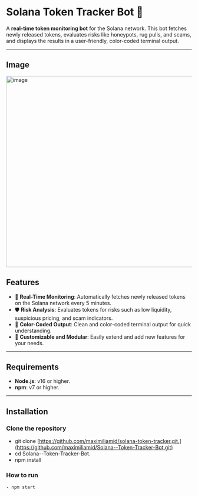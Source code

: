 # **Solana Token Tracker Bot** 🌟

A **real-time token monitoring bot** for the Solana network. This bot fetches newly released tokens, evaluates risks like honeypots, rug pulls, and scams, and displays the results in a user-friendly, color-coded terminal output.

---
## Image
<img width="519" alt="image" src="https://github.com/user-attachments/assets/208a5ab2-8781-4d33-a0c2-a7cce4a765e4">

## **Features**
- 🚀 **Real-Time Monitoring**: Automatically fetches newly released tokens on the Solana network every 5 minutes.
- 🛡️ **Risk Analysis**: Evaluates tokens for risks such as low liquidity, suspicious pricing, and scam indicators.
- 🎨 **Color-Coded Output**: Clean and color-coded terminal output for quick understanding.
- 🔧 **Customizable and Modular**: Easily extend and add new features for your needs.

---

## **Requirements**
- **Node.js**: v16 or higher.
- **npm**: v7 or higher.

---

## **Installation**
### Clone the repository
- git clone [https://github.com/maximiliamid/solana-token-tracker.git.](https://github.com/maximiliamid/Solana--Token-Tracker-Bot.git)
- cd Solana--Token-Tracker-Bot.
- npm install

### How to run
```bash
- npm start
